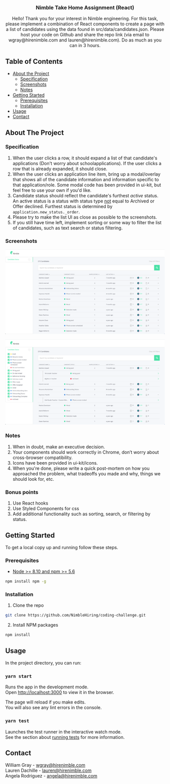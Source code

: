 <p align="center">
  <h3 align="center">Nimble Take Home Assignment (React)</h3>

  <p align="center">
    Hello! Thank you for your interest in Nimble engineering. For this task, please implement a combination of React components to create a page with a list of candidates using the data found in src/data/candidates.json. Please host your code on Github and share the repo link (via email to wgray@hirenimble.com and lauren@hirenimble.com). Do as much as you can in 3 hours.
  </p>
</p>



<!-- TABLE OF CONTENTS -->
## Table of Contents

* [About the Project](#about-the-project)
  * [Specification](#Specification)
  * [Screenshots](#Screenshots)
  * [Notes](#Notes)
* [Getting Started](#getting-started)
  * [Prerequisites](#prerequisites)
  * [Installation](#installation)
* [Usage](#usage)
* [Contact](#contact)



<!-- ABOUT THE PROJECT -->
## About The Project

### Specification

1. When the user clicks a row, it should expand a list of that candidate's applications (Don't worry about schoolapplications). If the user clicks a row that is already expanded, it should close.
2. When the user clicks an application line item, bring up a modal/overlay that shows all of the candidate information and information specific to that application/role. Some modal code has been provided in ui-kit, but feel free to use your own if you'd like.
3. Candidate status should reflect the candidate's furthest <i>active</i> status. An active status is a status with status type <u>not</u> equal to Archived or Offer declined. Furthest status is determined by ```application.new_status._order```.
4. Please try to make the list UI as close as possible to the screenshots.
5. If you still have time left, implement sorting or some way to filter the list of candidates, such as text search or status filtering.

### Screenshots

![Product Screen Shot - original][product-screenshot-original]

![Product Screen Shot - expanded][product-screenshot-expanded]

### Notes

1. When in doubt, make an executive decision.
2. Your components should work correctly in Chrome, don’t worry about cross-browser compatibility.
3. Icons have been provided in ui-kit/icons.
4. When you're done, please write a quick post-mortem on how you approached the problem, what tradeoffs you made and why, things we should look for, etc.

### Bonus points
1. Use React hooks
2. Use Styled Components for css
3. Add additional functionality such as sorting, search, or filtering by status.



<!-- GETTING STARTED -->
## Getting Started

To get a local copy up and running follow these steps.

### Prerequisites

* [Node >= 8.10 and npm >= 5.6](https://nodejs.org/en/)
```sh
npm install npm -g
```

### Installation

1. Clone the repo
```sh
git clone https://github.com/NimbleHiring/coding-challenge.git
```
2. Install NPM packages
```sh
npm install
```



<!-- USAGE EXAMPLES -->
## Usage

In the project directory, you can run:

### `yarn start`

Runs the app in the development mode.<br />
Open [http://localhost:3000](http://localhost:3000) to view it in the browser.

The page will reload if you make edits.<br />
You will also see any lint errors in the console.

### `yarn test`

Launches the test runner in the interactive watch mode.<br />
See the section about [running tests](https://facebook.github.io/create-react-app/docs/running-tests) for more information.



<!-- CONTACT -->
## Contact

William Gray - wgray@hirenimble.com
<br />
Lauren Dachille - lauren@hirenimble.com
<br />
Angela Rodriguez - angela@hirenimble.com



<!-- MARKDOWN LINKS & IMAGES -->
[product-screenshot-original]: public/original.png
[product-screenshot-expanded]: public/expanded.png
